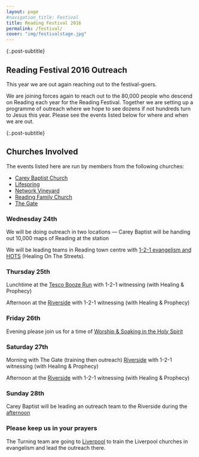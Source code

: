 ```yaml
---
layout: page
#navigation_title: Festival
title: Reading Festival 2016
permalink: /festival/
cover: "img/festivalstage.jpg"
---
```


{:.post-subtitle}
## Reading Festival 2016 Outreach

This year we are out again reaching out to the festival-goers.

We are joining forces again to reach out to the 80,000 people who descend on Reading each year for the Reading Festival.
  Together we are setting up a programme of outreach where we hope to see dozens if not hundreds turn to Jesus this year.
  Please see the events listed below for where and when we are out.</p>

{:.post-subtitle}
## Churches Involved
The events listed here are run by members from the following churches:

- [Carey Baptist Church](http://www.careybaptistchurch.org.uk)
- [Lifespring](http://www.lifespringchurch.org.uk)
- [Network Vineyard](http://www.networkvineyard.org.uk)
- [Reading Family Church](http://www.readingfamilychurch.org.uk)
- [The Gate](http://www.thegate.uk.com)


### Wednesday 24th
We will be doing outreach in two locations — Carey Baptist will be handing out 10,000 maps of Reading at the station

We will be leading teams in Reading town centre with [1-2-1 evangelism and HOTS](http://jesusdiedfor.me/event/festival-town-24ampm.html) (Healing On The Streets).


### Thursday 25th
Lunchtime at the [Tesco Booze Run](http://jesusdiedfor.me/event/festival-booze-run-25am.html) with 1-2-1 witnessing (with Healing & Prophecy)

Afternoon at the [Riverside](http://jesusdiedfor.me/event/festival-riverside-25pm.html) with 1-2-1 witnessing (with Healing & Prophecy)


### Friday 26th
Evening please join us for a time of [Worship & Soaking in the Holy Spirit](http://jesusdiedfor.me/event/Soaking-200816.html)

### Saturday 27th
Morning with The Gate (training then outreach)  [Riverside](http://jesusdiedfor.me/event/turning-training.html) with 1-2-1 witnessing (with Healing & Prophecy)

Afternoon at the [Riverside](http://jesusdiedfor.me/event/festival-riverside-27pm.html) with 1-2-1 witnessing (with Healing & Prophecy)

### Sunday 28th
Carey Baptist will be leading an outreach team to the Riverside during the [afternoon](http://jesusdiedfor.me/event/festival-riverside-28pm.html)

### Please keep us in your prayers
The Turning team are going to [Liverpool](http://jesusdiedfor.me/event/liverpool.html) to train the Liverpool churches in evangelism and lead the outreach there.
